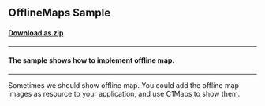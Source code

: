 ## OfflineMaps Sample
#### [Download as zip](https://downgit.github.io/#/home?url=https://github.com/GrapeCity/ComponentOne-UWP-Samples/tree/master/C1.UWP.Maps/VB/OfflineMaps)
____
#### The sample shows how to implement offline map.	
____
Sometimes we should show offline map. You could add the offline map 
images as resource to your application, and use C1Maps to show them.

